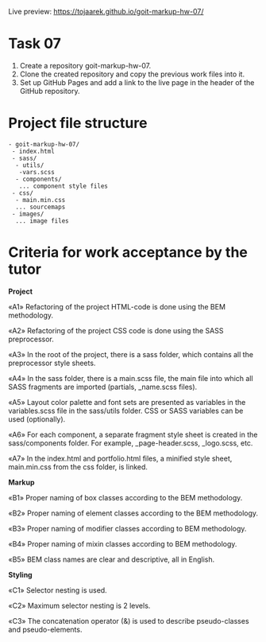 Live preview: https://tojaarek.github.io/goit-markup-hw-07/

# Task 07

1. Create a repository goit-markup-hw-07.
2. Clone the created repository and copy the previous work files into it.
3. Set up GitHub Pages and add a link to the live page in the header of the GitHub repository.

# Project file structure

```
- goit-markup-hw-07/
 - index.html
 - sass/
  - utils/
   -vars.scss
  - components/
   ... component style files
 - css/
  - main.min.css
  ... sourcemaps
 - images/
  ... image files
```

# Criteria for work acceptance by the tutor

<b>Project</b>

«A1» Refactoring of the project HTML-code is done using the BEM methodology.

«A2» Refactoring of the project CSS code is done using the SASS preprocessor.

«A3» In the root of the project, there is a sass folder, which contains all the preprocessor style sheets.

«A4» In the sass folder, there is a main.scss file, the main file into which all SASS fragments are imported (partials, _name.scss files).

«A5» Layout color palette and font sets are presented as variables in the variables.scss file in the sass/utils folder. CSS or SASS variables can be used (optionally).

«A6» For each component, a separate fragment style sheet is created in the sass/components folder. For example, _page-header.scss, _logo.scss, etc.

«A7» In the index.html and portfolio.html files, a minified style sheet, main.min.css from the css folder, is linked.

<b>Markup</b>

«B1» Proper naming of box classes according to the BEM methodology.

«B2» Proper naming of element classes according to the BEM methodology.

«B3» Proper naming of modifier classes according to BEM methodology.

«B4» Proper naming of mixin classes according to BEM methodology.

«B5» BEM class names are clear and descriptive, all in English.

<b>Styling</b>

«C1» Selector nesting is used.

«C2» Maximum selector nesting is 2 levels.

«C3» The concatenation operator (&) is used to describe pseudo-classes and pseudo-elements.
